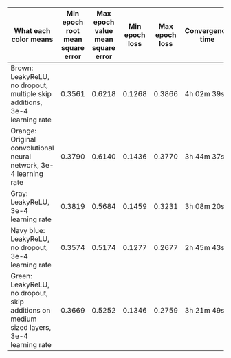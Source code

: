 | What each color means                                                                   | Min epoch root mean square error | Max epoch value mean square error | Min epoch loss | Max epoch loss | Convergence time |
|-----------------------------------------------------------------------------------------|----------------------------------|-----------------------------------|----------------|----------------|------------------|
| Brown: LeakyReLU, no dropout, multiple skip additions, 3e-4 learning rate               | 0.3561                           | 0.6218                            | 0.1268         | 0.3866         | 4h 02m 39s       |
| Orange: Original convolutional neural network, 3e-4 learning rate                       | 0.3790                           | 0.6140                            | 0.1436         | 0.3770         | 3h 44m 37s       |
| Gray: LeakyReLU, 3e-4 learning rate                                                     | 0.3819                           | 0.5684                            | 0.1459         | 0.3231         | 3h 08m 20s       |
| Navy blue: LeakyReLU, no dropout, 3e-4 learning rate                                    | 0.3574                           | 0.5174                            | 0.1277         | 0.2677         | 2h 45m 43s       |
| Green: LeakyReLU, no dropout, skip additions on medium sized layers, 3e-4 learning rate | 0.3669                           | 0.5252                            | 0.1346         | 0.2759         | 3h 21m 49s       |
